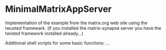 # MinimalMatrixAppServer

Implementation of the example from the matrix.org web site using the twusted framewark.
(if you installed the matrix-synapse server you have the twisted framework installed already...)

Additional shell scripts for some basic functions:
...

